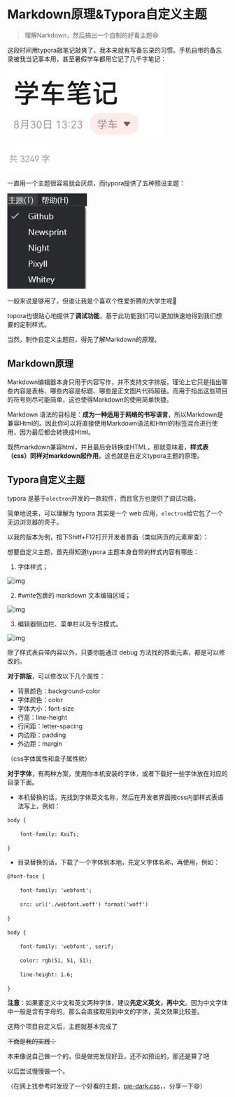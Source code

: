 # Markdown原理&Typora自定义主题

> 理解Narkdown，然后搞出一个自制的好看主题:smile:

这段时间用typora敲笔记敲爽了。我本来就有写备忘录的习惯。手机自带的备忘录被我当记事本用，甚至暑假学车都用它记了几千字笔记：

![学车笔记](https://github.com/chlorine22/Tasks/blob/main/阶段3学习笔记/图片素材/xc1.jpg)

![快4000字](https://github.com/chlorine22/Tasks/blob/main/阶段3学习笔记/图片素材/xc2.jpg)

一直用一个主题很容易就会厌烦，而typora提供了五种预设主题：

![预设](https://github.com/chlorine22/Tasks/blob/main/阶段3学习笔记/图片素材/ys.png)

一般来说是够用了，但谁让我是个喜欢个性爱折腾的大学生呢:rofl:

topora也很贴心地提供了**调试功能**，基于此功能我们可以更加快速地得到我们想要的定制样式。

当然，制作自定义主题前，得先了解Markdown的原理。

## Markdown原理

Markdown编辑器本身只用于内容写作，并不支持文字排版，理论上它只是指出哪些内容是表格、哪些内容是标题、哪些是正文图片代码超链。而用于指出这些项目的符号则尽可能简单，这也使得Markdown的使用简单快捷。

Markdown 语法的目标是：**成为一种适用于网络的书写语言**，所以Markdown是兼容Html的。因此你可以将直接使用Markdown语法和Html的标签混合进行使用，因为最后都会转换成Html。

既然markdown兼容html，并且最后会转换成HTML，那就意味着，**样式表（css）同样对markdown起作用**。这也就是自定义typora主题的原理。

## Typora自定义主题

typora 是基于`electron`开发的一款软件，而且官方也提供了调试功能。

简单地说来，可以理解为 typora 其实是一个 web 应用，`electron`给它包了一个无边浏览器的壳子。

以我的版本为例，按下Shitf+F12打开开发者界面（类似网页的元素审查）：



想要自定义主题，首先得知道typora 主题本身自带的样式内容有哪些：

1. 字体样式；

![img](https://cdn.sspai.com/2020/03/13/88b5d4f9a5e92c54d057a2470d7dfda9.png?imageView2/2/w/1120/q/90/interlace/1/ignore-error/1)

2. \#write包裹的 markdown 文本编辑区域；

![img](https://cdn.sspai.com/2020/03/13/e247448c83158bd7a56f3905111c049b.png?imageView2/2/w/1120/q/90/interlace/1/ignore-error/1)

3. 编辑器侧边栏、菜单栏以及专注模式。

![img](https://cdn.sspai.com/2020/03/13/2132f5732d6ac7e943593c749a25638f.png?imageView2/2/w/1120/q/90/interlace/1/ignore-error/1)

除了样式表自带内容以外，只要你能通过 debug 方法找的界面元素，都是可以修改的。

**对于排版**，可以修改以下几个属性：

- 背景颜色：background-color
- 字体颜色：color
- 字体大小：font-size
- 行高：line-height
- 行间距：letter-spacing
- 内边距：padding
- 外边距：margin

（css字体属性和盒子属性欸）

**对于字体**，有两种方案，使用你本机安装的字体，或者下载好一些字体放在对应的目录下面。

* 本机替换的话，先找到字体英文名称，然后在开发者界面按css内部样式表语法写上，例如：

```react
body {

    font-family: KaiTi;

}
```

* 目录替换的话，下载了一个字体到本地，先定义字体名称，再使用，例如：

```react
@font-face {

    font-family: 'webfont';

    src: url('./webfont.woff') format('woff')

}

body {

    font-family: 'webfont', serif;

    color: rgb(51, 51, 51);

    line-height: 1.6;

}
```

**注意**：如果要定义中文和英文两种字体，建议**先定义英文，再中文**。因为中文字体中一般是含有字母的，那么会直接取用到中文的字体，英文效果比较差。



这两个项目自定义后，主题就基本完成了

~~下面是我的实践：~~

本来像说自己做一个的，但是做完发现好丑，还不如预设的，那还是算了吧

以后尝试慢慢做一个。

（在网上找参考时发现了一个好看的主题，[pie-dark.css](https://github.com/kevinzhao2233/typora-theme-pie/blob/master/pie-dark.css)，，分享一下:smile:）









